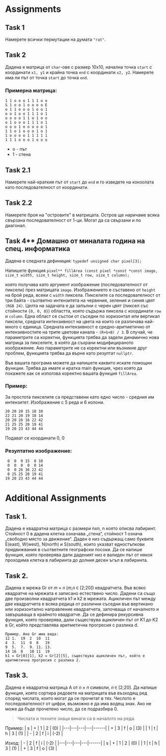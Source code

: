 # Assignments

## Task 1
Намерете всички пермутации на думата `"rat"`.

## Task 2
Дадена e матрица от `char`-ове с размер 10х10, начална точка `start` с координати `x1, y1` и крайна точка `end` с координати `x2, y2`. Намерете има ли път от точка `start` до точка `end`.

### Примерна матрица:   
```
1 1 o o o 1 1 1 o o   
S 1 o o 1 o o o o E   
o 1 1 o o o 1 o o 1   
o o 1 o o 1 1 1 o 1   
o o o o 1 1 o 1 o o   
o 1 o o o 1 1 1 o 1   
o o o 1 o o o o o 1   
1 1 o 1 o o o 1 o 1   
1 o o o o 1 1 1 1 1   
1 1 1 o o o 1 o o o
```
- o - път
- 1 - стена

## Task 2.1
Намерете най-краткия път от `start` до `end` и го изведете на конзолата като последователност от координати.

## Task 2.2 
Намерете броя на "островите" в матрицата. Остров ще наричаме всяка свързана последователност от 1-ци. Могат да са свързани и по диагонал.


## Task 4** Домашно от миналата година на спец. информатика
Дадена е следната дефиниция:
`typedef unsigned char pixel[3];`

Напишете функция
`pixel** fillArea (const pixel *const *const image,
     size_t width, size_t height,
     size_t row, size_t column);`

която получава като аргумент изображение (последователност от пиксели) през матрицата `image`. Изображението е съставено от `height` на брой реда, всеки с `width` пиксела. Пикселите са последователност от три байта - съответно интензитета на червения, зеления и синия цвят `(RGB 24)`.
Целта на задачата е да запълни с черен цвят (пиксел със стойности `{0, 0, 0}`) областта, която съдържа пиксела с координати `row` и `column`. Една област се състои от съседни по хоризонтал или вертикал пиксели, средната интензивност на цвета на които се различава най-много с единица. Средната интензивност е средно-аритметично от интензивностите на трите цветови канала - `(R+G+B) / 3`.
В случай, че параметрите са коректни, функцията трябва да задели динамично нова матрица за пикселите, в която да съхрани модифицираното изображение. Ако параметрите не са коректни или възникне друг проблем, функцията трябва да върне като резултат `nullptr`.

Във вашата програма можете да напишете каквито искате помощни функции. Трябва да имате и кратка main функция, чрез която да покажете как се използва коректно вашата функция `fillArea`.

### Пример:
За простота пикселите са представени като едно число - средния им интензитет.
Изображение с 5 реда и 6 колони.

```
20 20 20 15 18 10   
22 21 20 19 18 14   
20 20 26 16 22 42   
21 25 25 20 19 41   
19 20 23 43 44 44   
```

Подават се координати 0, 0

### Резултатно изображение:
```
 0  0  0 15  0 10   
 0  0  0  0  0 14    
 0  0 26 16 22 42    
 0 25 25 20 19 41   
19 20 23 43 44 44  
``` 

# Additional Assignments

## Task 1. 
Дадена е квадратна матрица с размери nxn, n която описва лабиринт. Стойност 0 в дадена клетка означава „стена“, стойност 1 означа „свободно място за движение“. Даден е низ съдържащ само буквите E(east), W(west), N(north) и S(south), които указват едностъпкови придвижвания в съответните географски посоки. Да се напише функция, която проверява дали даденият низ е валиден път от някоя проходима клетка в лабиринта до долния десен ъгъл в лабиринта.

## Task 2. 
Дадена е мрежа Gr от 𝑚 × 𝑛 (𝑚,𝑛 ∈ [2;20]) квадратчета. Във всяко квадратче на мрежата е записано естествено число. Дадени са също две произволни квадратчета k1 и k2 в мрежата. Ацикличен път между две квадратчета е всяка редица от различни съседни във вертикано или хоризонтално направление квадратчета, започваща от началното и завършваща в крайното квадратче. Да се дефинира рекурсивна функция, която проверява, дали съществува ацикличен път от K1 до K2 в Gr, който представлява аритметична прогресия с разлика d.
``` 
Пример. Ако Gr има вида:
12 1.  19  2  10  11
4  3.  11  8  8   19
9  5.  7.  9. 11. 13.
14 16  8   10 11  19
k1 = Gr[0][1], k2 = Gr[2][5], съществува ацикличен път, който е аритметична прогресия с разлика 2.
```

## Task 3. 
Дадена е квадратна матрица A от 𝑛 × 𝑛 символи, 𝑛 ∈ [2;20]. Да напише функция, която сортира редовете на матрицата във възходящ ред според числата, които могат да се прочетат в тях. Числото е последователност от цифри, възможно е да има водещ знак. Ако не може да бъде прочетено число, да се подразбира 0.
> Числата и техните знаци винаги са в началото на реда.

Пример:
| s | + | 1 | 2 | (0)  |
|---|---|---|---|------|
| + | 3 | f | o | (3)  |
| 1 | t | h | 3 | (1)  |
| - | 2 | f | i | (-2) |

Изход:
| - | 2 | f | i | (-2) |
|---|---|---|---|------|
| s | + | 1 | 2 | (0)  |
| 1 | t | h | 3 | (1)  |
| + | 3 | f | o | (3)  |
